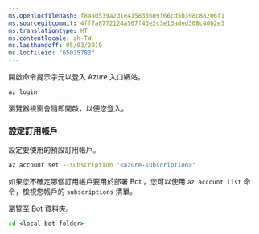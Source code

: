 ```yaml
---
ms.openlocfilehash: f8aad539a2d1e415833609f66cd5b398c88206f1
ms.sourcegitcommit: 4ff7a8772124a567f43e2c3e13aded368c4002e3
ms.translationtype: HT
ms.contentlocale: zh-TW
ms.lasthandoff: 05/03/2019
ms.locfileid: "65035783"
---
```

開啟命令提示字元以登入 Azure 入口網站。

```cmd
az login
```

瀏覽器視窗會隨即開啟，以便您登入。

### <a name="set-the-subscription"></a>設定訂用帳戶

設定要使用的預設訂用帳戶。

```cmd
az account set --subscription "<azure-subscription>"
```

如果您不確定哪個訂用帳戶要用於部署 Bot ，您可以使用 `az account list` 命令，檢視您帳戶的 `subscriptions` 清單。

瀏覽至 Bot 資料夾。

```cmd
cd <local-bot-folder>
```